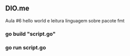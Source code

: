 ## DIO.me

Aula #6 hello world e leitura linguagem  sobre pacote fmt

### go build "script.go"
### go run  script.go

